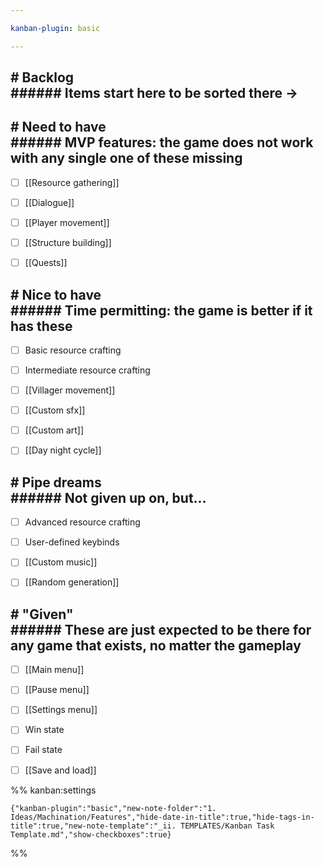 ```yaml
---

kanban-plugin: basic

---
```


## # Backlog<br>###### Items start here to be sorted there ->



## # Need to have<br>###### MVP features: the game does not work with any single one of these missing

- [ ] [[Resource gathering]]
- [ ] [[Dialogue]]
- [ ] [[Player movement]]
- [ ] [[Structure building]]
- [ ] [[Quests]]


## # Nice to have<br>###### Time permitting: the game is better if it has these

- [ ] Basic resource crafting
- [ ] Intermediate resource crafting
- [ ] [[Villager movement]]
- [ ] [[Custom sfx]]
- [ ] [[Custom art]]
- [ ] [[Day night cycle]]


## # Pipe dreams<br>###### Not given up on, but...

- [ ] Advanced resource crafting
- [ ] User-defined keybinds
- [ ] [[Custom music]]
- [ ] [[Random generation]]


## # "Given"<br>###### These are just expected to be there for any game that exists, no matter the gameplay

- [ ] [[Main menu]]
- [ ] [[Pause menu]]
- [ ] [[Settings menu]]
- [ ] Win state
- [ ] Fail state
- [ ] [[Save and load]]




%% kanban:settings
```
{"kanban-plugin":"basic","new-note-folder":"1. Ideas/Machination/Features","hide-date-in-title":true,"hide-tags-in-title":true,"new-note-template":"_ii. TEMPLATES/Kanban Task Template.md","show-checkboxes":true}
```
%%